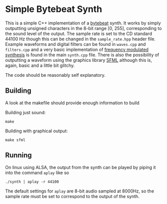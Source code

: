 # Simple Bytebeat Synth

This is a simple C++ implementation of a [bytebeat](http://canonical.org/~kragen/bytebeat/) synth. It works by simply outputting unsigned characters in the 8-bit range [0, 255], corresponding to the sound level of the output. The sample rate is set to the CD standard 44100 Hz though this can be changed in the `sample_rate.hpp` header file. Example waveforms and digital filters can be found in `waves.cpp` and `filters.cpp` and a very basic implementation of [frequency modulated synthesis](http://www.ams.org/publicoutreach/feature-column/fcarc-synthesizer) is found in the main `synth.cpp` file. There is also the possibility of outputting a waveform using the graphics library [SFML](https://www.sfml-dev.org/) although this is, again, basic and a little bit glitchy.

The code should be reasonably self explanatory. 

## Building
A look at the makefile should provide enough information to build

Building just sound:
```
make
```

Building with graphical output:
```
make sfml
```

## Running
On linux using ALSA, the output from the synth can be played by piping it into the command `aplay` like so

```
./synth | aplay -r 44100
```

The default settings for `aplay` are 8-bit audio sampled at 8000Hz, so the sample rate must be set to correspond to the output of the synth.
